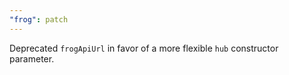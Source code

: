 ```yaml
---
"frog": patch
---
```


Deprecated `frogApiUrl` in favor of a more flexible `hub` constructor parameter.
